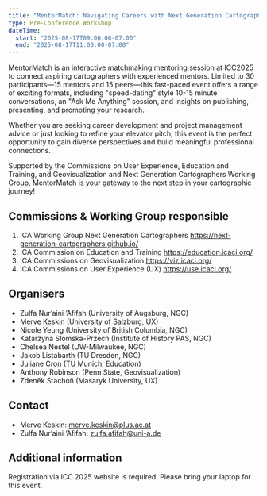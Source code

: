```yaml
---
title: "MentorMatch: Navigating Careers with Next Generation Cartographers"
type: Pre-Conference Workshop
dateTime:
  start: "2025-08-17T09:00:00-07:00"
  end: "2025-08-17T11:00:00-07:00"
---
```


MentorMatch is an interactive matchmaking mentoring session at ICC2025 to connect aspiring cartographers with experienced mentors. Limited to 30 participants—15 mentors and 15 peers—this fast-paced event offers a range of exciting formats, including "speed-dating" style 10-15 minute conversations, an "Ask Me Anything" session, and insights on publishing, presenting, and promoting your research.

Whether you are seeking career development and project management advice or just looking to refine your elevator pitch, this event is the perfect opportunity to gain diverse perspectives and build meaningful professional connections.

Supported by the Commissions on User Experience, Education and Training, and Geovisualization and Next Generation Cartographers Working Group, MentorMatch is your gateway to the next step in your cartographic journey!

## Commissions & Working Group responsible

1. ICA Working Group Next Generation Cartographers https://next-generation-cartographers.github.io/
1. ICA Commission on Education and Training https://education.icaci.org/
1. ICA Commissions on Geovisualization https://viz.icaci.org/
1. ICA Commissions on User Experience (UX) https://use.icaci.org/

## Organisers

- Zulfa Nur’aini ‘Afifah (University of Augsburg, NGC)
- Merve Keskin (University of Salzburg, UX)
- Nicole Yeung (University of British Columbia, NGC)
- Katarzyna Słomska-Przech (Institute of History PAS, NGC)
- Chelsea Nestel (UW-Milwaukee, NGC)
- Jakob Listabarth (TU Dresden, NGC)
- Juliane Cron (TU Munich, Education)
- Anthony Robinson (Penn State, Geovisualization)
- Zdeněk Stachoň (Masaryk University, UX)

## Contact

- Merve Keskin: merve.keskin@plus.ac.at
- Zulfa Nur’aini ‘Afifah: zulfa.afifah@uni-a.de

## Additional information

Registration via ICC 2025 website is required. Please bring your laptop for this event.
